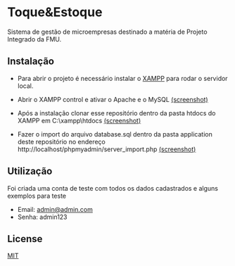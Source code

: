 # Toque&Estoque

Sistema de gestão de microempresas destinado a matéria de Projeto Integrado da FMU.

## Instalação

- Para abrir o projeto é necessário instalar o [XAMPP](https://www.apachefriends.org/pt_br/download.html) para rodar o servidor local.

- Abrir o XAMPP control e ativar o Apache e o MySQL [(screenshot)](https://prnt.sc/vscm9s)

- Após a instalação clonar esse repositório dentro da pasta htdocs do XAMPP em C:\xampp\htdocs [(screenshot)](https://prnt.sc/vscn7f)

- Fazer o import do arquivo database.sql dentro da pasta application deste repositório no endereço http://localhost/phpmyadmin/server_import.php [(screenshot)](https://prnt.sc/vscnm6)

## Utilização

Foi criada uma conta de teste com todos os dados cadastrados e alguns exemplos para teste
- Email: admin@admin.com
- Senha: admin123

## License
[MIT](https://choosealicense.com/licenses/mit/)
